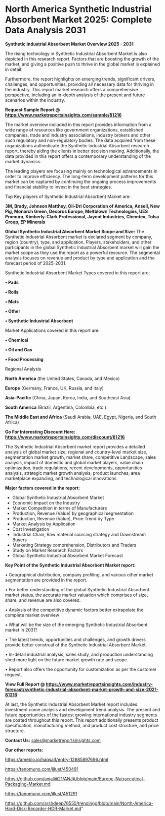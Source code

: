 # North America Synthetic Industrial Absorbent Market 2025: Complete Data Analysis 2031

<Strong> Synthetic Industrial Absorbent Market Overview 2025 - 2031</strong>

The rising technology in Synthetic Industrial Absorbent Market is also depicted in this research report. Factors that are boosting the growth of the market, and giving a positive push to thrive in the global market is explained in detail.

Furthermore, the report highlights on emerging trends, significant drivers, challenges, and opportunities, providing all necessary data for thriving in the industry. This report market research offers a comprehensive perspective, including an in-depth analysis of the present and future scenarios within the industry.

<strong>Request Sample Report @ <a href=https://www.marketreportsinsights.com/sample/81216>https://www.marketreportsinsights.com/sample/81216</a></strong>

The market overview included in this report provides information from a wide range of resources like government organizations, established companies, trade and industry associations, industry brokers and other such regulatory and non-regulatory bodies. The data acquired from these organizations authenticate the Synthetic Industrial Absorbent research report, thereby aiding the clients in better decision making. Additionally, the data provided in this report offers a contemporary understanding of the market dynamics.

The leading players are focusing mainly on technological advancements in order to improve efficiency. The long-term development patterns for this market can be captured by continuing the ongoing process improvements and financial stability to invest in the best strategies.

Top Key players of Synthetic Industrial Absorbent Market are:

<strong>3M, Brady, Johnson Matthey, Oil-Dri Corporation of America, Ansell, New Pig, Monarch Green, Decorus Europe, Meltblown Technologies, UES Promura, Kimberly-Clark Professional, Jaycot Industries, Chemtex, Tolsa Group, EP Minerals</strong>

<strong><b>Global Synthetic Industrial Absorbent Market Scope and Size:</b></strong>
The Synthetic Industrial Absorbent market is declared segment by company, region (country), type, and application. Players, stakeholders, and other participants in the global Synthetic Industrial Absorbent market will gain the market scope as they use the report as a powerful resource. The segmental analysis focuses on revenue and product by type and application and the forecast period of 2025-2031.

Synthetic Industrial Absorbent Market Types covered in this report are:

<strong>• Pads

• Rolls

• Mats

• Other

• Synthetic Industrial Absorbent</strong>

Market Applications covered in this report are:

<strong>• Chemical

• Oil and Gas

• Food Processing</strong> 

Regional Analysis

<strong>North America</strong> (the United States, Canada, and Mexico)

<strong>Europe</strong> (Germany, France, UK, Russia, and Italy)

<strong>Asia-Pacific</strong> (China, Japan, Korea, India, and Southeast Asia)

<strong>South America</strong> (Brazil, Argentina, Colombia, etc.)

<strong>The Middle East and Africa</strong> (Saudi Arabia, UAE, Egypt, Nigeria, and South Africa)

<strong>Go For Interesting Discount Here: <a href=https://www.marketreportsinsights.com/discount/81216>https://www.marketreportsinsights.com/discount/81216</a></strong>

The Synthetic Industrial Absorbent market report provides a detailed analysis of global market size, regional and country-level market size, segmentation market growth, market share, competitive Landscape, sales analysis, impact of domestic and global market players, value chain optimization, trade regulations, recent developments, opportunities analysis, strategic market growth analysis, product launches, area marketplace expanding, and technological innovations.

<strong><b>Major factors covered in the report:</b></strong>
<ul>
  <li>Global Synthetic Industrial Absorbent Market </li>
  <li>Economic Impact on the Industry</li>
  <li>Market Competition in terms of Manufacturers</li>
  <li>Production, Revenue (Value) by geographical segmentation</li>
  <li>Production, Revenue (Value), Price Trend by Type</li>
  <li>Market Analysis by Application</li>
  <li>Cost Investigation</li>
  <li>Industrial Chain, Raw material sourcing strategy and Downstream Buyers</li>
  <li>Marketing Strategy comprehension, Distributors and Traders</li>
  <li>Study on Market Research Factors</li>
  <li>Global Synthetic Industrial Absorbent Market Forecast</li>
</ul>

<strong><b>Key Point of the Synthetic Industrial Absorbent Market report:</b></strong>

• Geographical distribution, company profiling, and various other market segmentation are provided in the report.

• For better understanding of the global Synthetic Industrial Absorbent market status, the accurate market valuation which comprises of size, share, and revenue are also covered.

• Analysis of the competitive dynamic factors better extrapolate the complete market overview

• What will be the size of the emerging Synthetic Industrial Absorbent market in 2031?

• The latest trends, opportunities and challenges, and growth drivers provide better construal of the Synthetic Industrial Absorbent Market.

• In-detail industrial analysis, sales study, and production understanding shed more light on the future market growth rate and scope.

• Report also offers the opportunity for customization as per the customer request.

<strong><b>View Full Report @ <a href=https://www.marketreportsinsights.com/industry-forecast/synthetic-industrial-absorbent-market-growth-and-size-2021-81216>https://www.marketreportsinsights.com/industry-forecast/synthetic-industrial-absorbent-market-growth-and-size-2021-81216</a></b></strong>


At last, the Synthetic Industrial Absorbent Market report includes investment come analysis and development trend analysis. The present and future opportunities of the fastest growing international industry segments are coated throughout this report. This report additionally presents product specification, manufacturing method, and product cost structure, and price structure.

<strong>Contact Us:</strong>
sales@marketreportsinsights.com

<strong>Our other reports:</strong>

<a href=https://ameblo.jp/haqsaif/entry-12885897696.html>https://ameblo.jp/haqsaif/entry-12885897696.html</a>

<a href=https://tanomuno.com/illust/450491>https://tanomuno.com/illust/450491</a>

<a href=https://github.com/anjaliiii21/ANJA/blob/main/Europe-Nutraceutical-Packaging-Market.md>https://github.com/anjaliiii21/ANJA/blob/main/Europe-Nutraceutical-Packaging-Market.md</a>

<a href=https://tanomuno.com/illust/451291>https://tanomuno.com/illust/451291</a>

<a href=https://github.com/arshdeep76555/trendingg/blob/main/North-America-Hard-Disk-Recorder-HDR-Market.md>https://github.com/arshdeep76555/trendingg/blob/main/North-America-Hard-Disk-Recorder-HDR-Market.md</a>"
